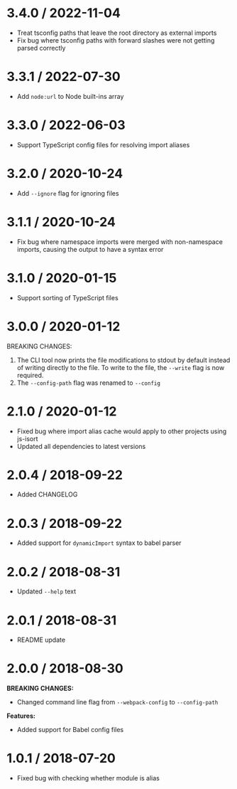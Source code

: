 # 3.4.0 / 2022-11-04

- Treat tsconfig paths that leave the root directory as external imports
- Fix bug where tsconfig paths with forward slashes were not getting parsed correctly

# 3.3.1 / 2022-07-30

- Add `node:url` to Node built-ins array

# 3.3.0 / 2022-06-03

- Support TypeScript config files for resolving import aliases

# 3.2.0 / 2020-10-24

- Add `--ignore` flag for ignoring files

# 3.1.1 / 2020-10-24

- Fix bug where namespace imports were merged with non-namespace imports, causing the output to have a syntax error

# 3.1.0 / 2020-01-15

- Support sorting of TypeScript files

# 3.0.0 / 2020-01-12

BREAKING CHANGES:

1. The CLI tool now prints the file modifications to stdout by default instead of writing directly to the file. To write to the file, the `--write` flag is now required.
2. The `--config-path` flag was renamed to `--config`

# 2.1.0 / 2020-01-12

- Fixed bug where import alias cache would apply to other projects using js-isort
- Updated all dependencies to latest versions

# 2.0.4 / 2018-09-22

- Added CHANGELOG

# 2.0.3 / 2018-09-22

- Added support for `dynamicImport` syntax to babel parser

# 2.0.2 / 2018-08-31

- Updated `--help` text

# 2.0.1 / 2018-08-31

- README update

# 2.0.0 / 2018-08-30

**BREAKING CHANGES:**

- Changed command line flag from `--webpack-config` to `--config-path`

**Features:**

- Added support for Babel config files

# 1.0.1 / 2018-07-20

- Fixed bug with checking whether module is alias
